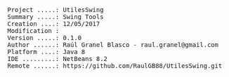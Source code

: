 <pre>
Project .....: UtilesSwing
Summary .....: Swing Tools
Creation ....: 12/05/2017
Modification : 
Version .....: 0.1.0
Author ......: Raúl Granel Blasco - raul.granel@gmail.com
Platform ....: Java 8
IDE .........: NetBeans 8.2
Remote ......: https://github.com/RaulGB88/UtilesSwing.git
</pre>
